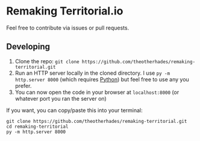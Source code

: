 # Remaking Territorial.io
Feel free to contribute via issues or pull requests.

## Developing
1. Clone the repo: `git clone https://github.com/theotherhades/remaking-territorial.git`
2. Run an HTTP server locally in the cloned directory. I use `py -m http.server 8000` (which requires [Python](https://python.org)) but feel free to use any you prefer.
3. You can now open the code in your browser at `localhost:8000` (or whatever port you ran the server on)

If you want, you can copy/paste this into your terminal:
```
git clone https://github.com/theotherhades/remaking-territorial.git
cd remaking-territorial
py -m http.server 8000
```
